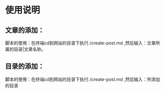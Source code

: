 # 使用说明

## 文章的添加：

脚本的使用：在终端cd到网站的目录下执行./create-post.md ,然后输入：文章所属的目录|文章名称。

## 目录的添加：

脚本的使用：在终端cd到网站的目录下执行./create-post.md ,然后输入：所添加的目录


